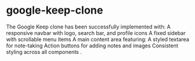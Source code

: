 # google-keep-clone
The Google Keep clone has been successfully implemented with:  A responsive navbar with logo, search bar, and profile icons A fixed sidebar with scrollable menu items A main content area featuring: A styled textarea for note-taking Action buttons for adding notes and images Consistent styling across all components .
